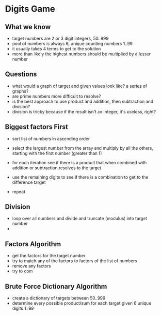 # Digits Game

## What we know

* target numbers are 2 or 3 digit integers, 50..999
* pool of numbers is always 6, unique counting numbers 1..99
* it usually takes 4 terms to get to the solution
* more than likely the highest numbers should be multiplied by a lesser number

## Questions

* what would a graph of target and given values look like? a series of graphs?
* are prime numbers more difficult to resolve?
* is the best approach to use product and addition, then subtraction and division?
* division is tricky because if the result isn't an integer, it's useless, right?

## Biggest factors First

* sort list of numbers in ascending order
* select the largest number from the array and multiply by all the others, starting with the first number (greater than 1)

* for each iteration see if there is a product that when combined with addition or subtraction resolves to the target
* use the remaining digits to see if there is a combination to get to the difference target
* repeat

## Division

* loop over all numbers and divide and truncate (modulus) into target number
* 

## Factors Algorithm

* get the factors for the target number
* try to match any of the factors to factors of the list of numbers
* remove any factors
* try to com

## Brute Force Dictionary Algorithm

* create a dictionary of targets between 50..999
* determine every possible product/sum for each target given 6 unique digits 1..99




